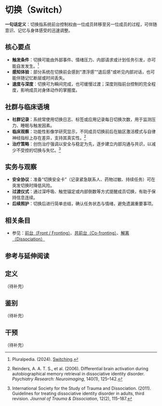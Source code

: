 # 切换（Switch）

**一句话定义**：切换指系统前台控制权由一位成员转移至另一位成员的过程，可伴随意识、记忆与身体感受的迅速调整。

## 核心要点

- **触发条件**：切换可能由外部事件、情绪压力、内部请求或计划任务引发，亦可能自发发生。[^pluralpedia-switch]
- **感知体验**：部分系统在切换前会感到“漂浮感”“退后感”或听见内部对话，也可能伴随记忆断层或时间丢失。
- **速度与深度**：切换可为瞬间完成，也可缓慢过渡；深度则指前台控制的完全程度，影响成员对身体动作的掌握度。

## 社群与临床语境

- **社群记录**：系统常使用切换日志、标签或应用记录每日切换次数，用于监测压力、睡眠与触发因素。
- **临床观察**：功能性影像学研究显示，不同成员切换前后在脑区激活模式与自律神经指标上存在差异，支持其真实性。[^reinders2006]
- **治疗策略**：创伤治疗强调以安全与稳定为先，逐步建立内部沟通与共识，以减少不受控的切换与失忆。[^isstd2011]

## 实务与观察

- **安全协议**：准备“切换安全卡”（记录紧急联系人、药物过敏、持续任务）可在突发切换时降低风险。
- **过渡仪式**：通过深呼吸、触觉锚定或内部倒数等方式提醒成员切换，有助于保持信息连续。
- **后续照护**：切换后进行简单总结，确认任务状态与情绪，避免遗漏重要事项。

## 相关条目

- 参见：[前台（Front / Fronting）](entries/系统体验与机制/Front-Fronting.md)、[共前台（Co-fronting）](entries/系统体验与机制/Co-Fronting.md)、[解离（Dissociation）](entries/系统体验与机制/Dissociation.md)

## 参考与延伸阅读

[^pluralpedia-switch]: Pluralpedia. (2024). [Switching](https://pluralpedia.org/w/Switching).
[^reinders2006]: Reinders, A. A. T. S., et al. (2006). Differential brain activation during autobiographical memory retrieval in dissociative identity disorder. *Psychiatry Research: Neuroimaging*, 140(1), 125–142.
[^isstd2011]: International Society for the Study of Trauma and Dissociation. (2011). Guidelines for treating dissociative identity disorder in adults, third revision. *Journal of Trauma & Dissociation*, 12(2), 115–187.

## 定义
（待补充）

## 鉴别
（待补充）

## 干预
（待补充）
